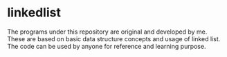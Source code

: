 # linkedlist
The programs under this repository are original and developed by me.
These are based on basic data structure concepts and usage of linked list.
The code can be used by anyone for reference and learning purpose.
